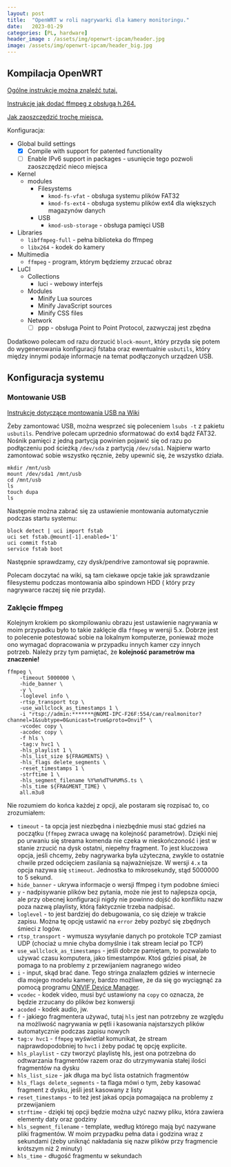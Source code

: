 ```yaml
---
layout: post
title:  "OpenWRT w roli nagrywarki dla kamery monitoringu."
date:   2023-01-29
categories: [PL, hardware]
header_image : /assets/img/openwrt-ipcam/header.jpg
image: /assets/img/openwrt-ipcam/header_big.jpg
---
```


## Kompilacja OpenWRT

[Ogólne instrukcje można znaleźć tutaj.](https://openwrt.org/docs/guide-developer/toolchain/use-buildsystem#cleaning_up)

[Instrukcje jak dodać ffmpeg z obsługą h.264.](https://forum.openwrt.org/t/how-to-build-ffmpeg-with-h-264-support/116554)

[Jak zaoszczędzić trochę miejsca.](https://openwrt.org/docs/guide-user/additional-software/saving_space)

Konfiguracja:

- Global build settings
    - [x] Compile with support for patented functionality
    - [ ] Enable IPv6 support in packages - usunięcie tego pozwoli zaoszczędzić nieco miejsca
- Kernel
    - modules
        - Filesystems
            - `kmod-fs-vfat` - obsługa systemu plików FAT32
            - `kmod-fs-ext4` - obsługa systemu plików ext4 dla większych magazynów danych
        - USB
            - `kmod-usb-storage` - obsługa pamięci USB
- Libraries
    - `libffmpeg-full` - pełna biblioteka do ffmpeg
    - `libx264` - kodek do kamery
- Multimedia
    - `ffmpeg` - program, którym będziemy zrzucać obraz
- LuCI
    - Collections
        - luci - webowy interfejs
    - Modules
        - Minify Lua sources
        - Minify JavaScript sources
        - Minify CSS files
    - Network
        - [ ] ppp - obsługa Point to Point Protocol, zazwyczaj jest zbędna

Dodatkowo polecam od razu dorzucić `block-mount`, który przyda się potem do wygenerowania konfiguracji fstaba oraz
ewentualnie `usbutils`, który między innymi podaje informacje na temat podłączonych urządzeń USB.

## Konfiguracja systemu

### Montowanie USB

[Instrukcje dotyczące montowania USB na Wiki](https://openwrt.org/docs/guide-user/storage/usb-drives)

Żeby zamontować USB, można wesprzeć się poleceniem  `lsubs -t` z pakietu `usbutils`. Pendrive polecam uprzednio
sformatować do ext4 bądź FAT32. Nośnik pamięci z jedną partycją powinien pojawić się od razu po podłączeniu pod
ścieżką `/dev/sda` z partycją `/dev/sda1`.
Najpierw warto zamontować sobie wszystko ręcznie, żeby upewnić się, że wszystko działa.

```shell
mkdir /mnt/usb
mount /dev/sda1 /mnt/usb
cd /mnt/usb
ls
touch dupa
ls
```

Następnie można zabrać się za ustawienie montowania automatycznie podczas startu systemu:

```shell
block detect | uci import fstab
uci set fstab.@mount[-1].enabled='1'
uci commit fstab
service fstab boot

```

Następnie sprawdzamy, czy dysk/pendrive zamontował się poprawnie.

Polecam doczytać na wiki, są tam ciekawe opcje takie jak sprawdzanie filesystemu podczas montowania albo spindown HDD (
który przy nagrywarce raczej się nie przyda).

### Zaklęcie ffmpeg

Kolejnym krokiem po skompilowaniu obrazu jest ustawienie nagrywania w moim przypadku było to takie zaklęcie dla `ffmpeg`
w wersji 5.x. Dobrze jest to polecenie potestować sobie na lokalnym komputerze, ponieważ może ono wymagać dopracowania w
przypadku innych kamer czy innych potrzeb. Należy przy tym pamiętać, że **kolejność parametrów ma znaczenie!**

```shell
ffmpeg \
    -timeout 5000000 \
    -hide_banner \
    -y \
    -loglevel info \
    -rtsp_transport tcp \
    -use_wallclock_as_timestamps 1 \
    -i "rtsp://admin:*******@NOMI-IPC-F26F:554/cam/realmonitor?channel=1&subtype=0&unicast=true&proto=Onvif" \
    -vcodec copy \
    -acodec copy \
    -f hls \
    -tag:v hvc1 \
    -hls_playlist 1 \
    -hls_list_size ${FRAGMENTS} \
    -hls_flags delete_segments \
    -reset_timestamps 1 \
    -strftime 1 \
    -hls_segment_filename %Y%m%dT%H%M%S.ts \
    -hls_time ${FRAGMENT_TIME} \
    all.m3u8
```

Nie rozumiem do końca każdej z opcji, ale postaram się rozpisać to, co zrozumiałem:

- `timeout` - ta opcja jest niezbędna i niezbędnie musi stać gdzieś na początku (`ffmpeg` zwraca uwagę na kolejność
  parametrów). Dzięki niej po urwaniu się streama komenda nie czeka w nieskończoność i jest w stanie zrzucić na dysk
  ostatni, niepełny fragment. To jest kluczowa opcja, jeśli chcemy, żeby nagrywarka była użyteczna, zwykle to ostatnie
  chwile przed odcięciem zasilania są najważniejsze. W wersji `4.x` ta opcja nazywa się `stimeout`. Jednostka to
  mikrosekundy, stąd 5000000 to 5 sekund.
- `hide_banner` - ukrywa informacje o wersji ffmpeg i tym podobne śmieci
- `y` - nadpisywanie plików bez pytania, może nie jest to najlepsza opcja, ale przy obecnej konfiguracji nigdy nie
  powinno dojść do konfliktu nazw poza nazwą playlisty, którą faktycznie trzeba nadpisać.
- `loglevel` - to jest bardziej do debugowania, co się dzieje w trakcie zapisu. Można tę opcję ustawić na `error` żeby
  pozbyć się zbędnych śmieci z logów.
- `rtsp_transport` - wymusza wysyłanie danych po protokole TCP zamiast UDP (chociaż u mnie chyba domyślnie i tak stream
  leciał po TCP)
- `use_wallclock_as_timestamps` - jeśli dobrze pamiętam, to pozwalało to używać czasu komputera, jako timestampów. Ktoś
  gdzieś pisał, że pomaga to na problemy z przewijaniem nagranego wideo
- `i` - input, skąd brać dane. Tego stringa znalazłem gdzieś w internecie dla mojego modelu kamery, bardzo możliwe, że
  da się go wyciągnąć za pomocą programu [ONVIF Device Manager](https://sourceforge.net/projects/onvifdm/).
- `vcodec` - kodek video, musi być ustawiony na `copy` co oznacza, że będzie zrzucany do plików bez konwersji
- `acoded` - kodek audio, jw.
- `f` - jakiego fragmentera używać, tutaj `hls` jest nan potrzebny ze względu na możliwość nagrywania w pętli i
  kasowania najstarszych plików automatycznie podczas zapisu nowych
- `tag:v hvc1` - `ffmpeg` wyświetlał komunikat, że stream najprawdopodobniej to `hvc1` i żeby podać tę opcję explicite.
- `hls_playlist` - czy tworzyć playlistę hls, jest ona potrzebna do odtwarzania fragmentów razem oraz do utrzymywania
  stałej ilości fragmentów na dysku
- `hls_list_size` - jak długa ma być lista ostatnich fragmentów
- `hls_flags delete_segments` - ta flaga mówi o tym, żeby kasować fragment z dysku, jeśli jest kasowany z listy
- `reset_timestamps` - to też jest jakaś opcja pomagająca na problemy z przewijaniem
- `strftime` - dzięki tej opcji będzie można użyć nazwy pliku, która zawiera elementy daty oraz godziny
- `hls_segment_filename` - template, według którego mają być nazywane pliki fragmentów. W moim przypadku pełna data i
  godzina wraz z sekundami (żeby uniknąć nakładania się nazw plików przy fragmencie krótszym niż 2 minuty)
- `hls_time` - długość fragmentu w sekundach


